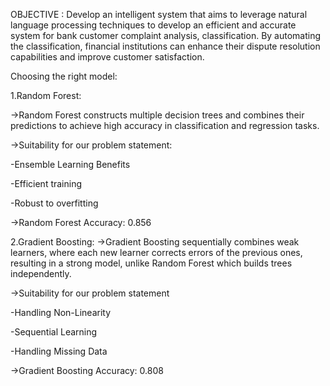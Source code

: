 OBJECTIVE :
Develop an intelligent system that aims to leverage natural language processing techniques to develop an efficient and accurate system for bank customer complaint analysis, classification.
By automating the classification, financial institutions can enhance their dispute resolution capabilities and improve customer satisfaction.

Choosing the right model:

1.Random Forest:

->Random Forest constructs multiple decision trees and combines their predictions to achieve high accuracy in classification and regression tasks.

->Suitability for our problem statement:

-Ensemble Learning Benefits

-Efficient training

-Robust to overfitting

->Random Forest Accuracy: 0.856

2.Gradient Boosting:
->Gradient Boosting sequentially combines weak learners, where each new learner corrects errors of the previous ones, resulting in a strong model, unlike Random Forest which builds trees independently.

->Suitability for our problem statement

-Handling Non-Linearity

-Sequential Learning

-Handling Missing Data

->Gradient Boosting Accuracy: 0.808
